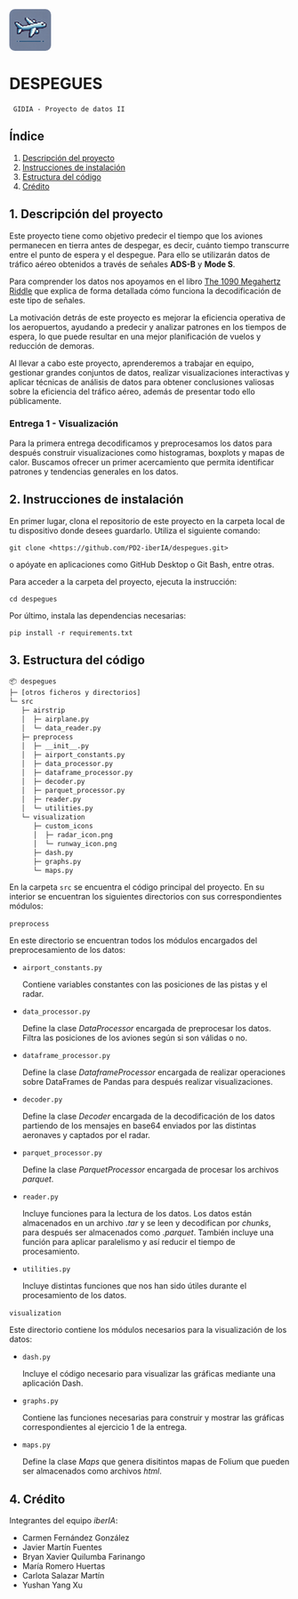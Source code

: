 <img src="img/logo.jpg" alt="Logo de avión" width="75" style="border-radius: 10px;"/>

# DESPEGUES

<code> GIDIA - Proyecto de datos II </code>

## Índice

1. [Descripción del proyecto](#1-descripción-del-proyecto)
2. [Instrucciones de instalación](#2-instrucciones-de-instalación)
3. [Estructura del código](#3-estructura-del-código)
4. [Crédito](#4-crédito)

## 1. Descripción del proyecto

Este proyecto tiene como objetivo predecir el tiempo que los aviones permanecen en tierra antes de despegar, es decir, cuánto tiempo transcurre entre el punto de espera y el despegue. Para ello se utilizarán datos de tráfico aéreo obtenidos a través de señales **ADS-B** y **Mode S**.

Para comprender los datos nos apoyamos en el libro [The 1090 Megahertz Riddle](https://mode-s.org/1090mhz/index.html) que explica de forma detallada cómo funciona la decodificación de este tipo de señales.

La motivación detrás de este proyecto es mejorar la eficiencia operativa de los aeropuertos, ayudando a predecir y analizar patrones en los tiempos de espera, lo que puede resultar en una mejor planificación de vuelos y reducción de demoras.

Al llevar a cabo este proyecto, aprenderemos a trabajar en equipo, gestionar grandes conjuntos de datos, realizar visualizaciones interactivas y aplicar técnicas de análisis de datos para obtener conclusiones valiosas sobre la eficiencia del tráfico aéreo, además de presentar todo ello públicamente.

### Entrega 1 - Visualización

Para la primera entrega decodificamos y preprocesamos los datos para después construir visualizaciones como histogramas, boxplots y mapas de calor. Buscamos ofrecer un primer acercamiento que permita identificar patrones y tendencias generales en los datos.

## 2. Instrucciones de instalación

En primer lugar, clona el repositorio de este proyecto en la carpeta local de tu dispositivo donde desees guardarlo. Utiliza el siguiente comando:

```
git clone <https://github.com/PD2-iberIA/despegues.git>
```

o apóyate en aplicaciones como GitHub Desktop o Git Bash, entre otras.

Para acceder a la carpeta del proyecto, ejecuta la instrucción:

```
cd despegues
```

Por último, instala las dependencias necesarias:

```
pip install -r requirements.txt
```

## 3. Estructura del código

```
📦 despegues
├─ [otros ficheros y directorios]
└─ src
   ├─ airstrip
   │  ├─ airplane.py
   │  └─ data_reader.py
   ├─ preprocess
   │  ├─ __init__.py
   │  ├─ airport_constants.py
   │  ├─ data_processor.py
   │  ├─ dataframe_processor.py
   │  ├─ decoder.py
   │  ├─ parquet_processor.py
   │  ├─ reader.py
   │  └─ utilities.py
   └─ visualization
      ├─ custom_icons
      │  ├─ radar_icon.png
      │  └─ runway_icon.png
      ├─ dash.py
      ├─ graphs.py
      └─ maps.py
```

En la carpeta `src` se encuentra el código principal del proyecto. En su interior se encuentran los siguientes directorios con sus correspondientes módulos:

`preprocess`

En este directorio se encuentran todos los módulos encargados del preprocesamiento de los datos:

- `airport_constants.py`

    Contiene variables constantes con las posiciones de las pistas y el radar.

- `data_processor.py`

    Define la clase *DataProcessor* encargada de preprocesar los datos. Filtra las posiciones de los aviones según si son válidas o no.

- `dataframe_processor.py`

    Define la clase *DataframeProcessor* encargada de realizar operaciones sobre DataFrames de Pandas para después realizar visualizaciones.

- `decoder.py`

    Define la clase *Decoder* encargada de la decodificación de los datos partiendo de los mensajes en base64 enviados por las distintas aeronaves y captados por el radar.

- `parquet_processor.py`

    Define la clase *ParquetProcessor* encargada de procesar los archivos _parquet_.

- `reader.py`

    Incluye funciones para la lectura de los datos. Los datos están almacenados en un archivo _.tar_ y se leen y decodifican por _chunks_, para después ser almacenados como _.parquet_. También incluye una función para aplicar paralelismo y así reducir el tiempo de procesamiento.

- `utilities.py`

    Incluye distintas funciones que nos han sido útiles durante el procesamiento de los datos.

`visualization`

Este directorio contiene los módulos necesarios para la visualización de los datos:

- `dash.py`

    Incluye el código necesario para visualizar las gráficas mediante una aplicación Dash.

- `graphs.py`

    Contiene las funciones necesarias para construir y mostrar las gráficas correspondientes al ejercicio 1 de la entrega.

- `maps.py`

    Define la clase *Maps* que genera disitintos mapas de Folium que pueden ser almacenados como archivos _html_.

## 4. Crédito

Integrantes del equipo *iberIA*:

- Carmen Fernández González
- Javier Martín Fuentes
- Bryan Xavier Quilumba Farinango
- María Romero Huertas
- Carlota Salazar Martín
- Yushan Yang Xu
